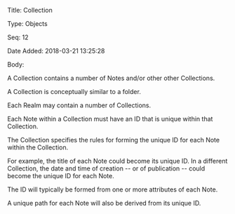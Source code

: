 Title:  Collection

Type:   Objects

Seq:    12

Date Added: 2018-03-21 13:25:28

Body:   
 
A Collection contains a number of Notes and/or other other Collections. 

A Collection is conceptually similar to a folder. 

Each Realm may contain a number of Collections. 

Each Note within a Collection must have an ID that is unique within that Collection. 

The Collection specifies the rules for forming the unique ID for each Note within the Collection. 

For example, the title of each Note could become its unique ID. In a different Collection, the date and time of creation -- or of publication -- could become the unique ID for each  Note. 

The ID will typically be formed from one or more attributes of each Note. 

A unique path for each Note will also be derived from its unique ID. 


